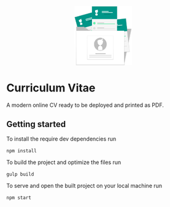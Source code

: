 <p align="center">
    <img src="images/resume_folder.svg" width="150">
</p>

# Curriculum Vitae

A modern online CV ready to be deployed and printed as PDF.

## Getting started
To install the require dev dependencies run
```
npm install
````

To build the project and optimize the files run
```
gulp build
```

To serve and open the built project on your local machine run
```
npm start
```